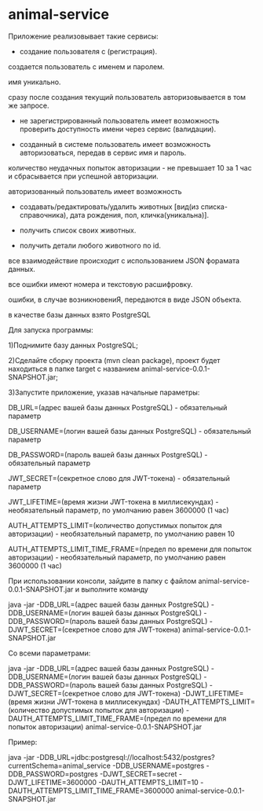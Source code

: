 # animal-service

Приложение реализовывает такие сервисы: 

- создание пользователя с (регистрация).

создается пользователь с именем и паролем.

имя уникально.

сразу после создания текущий пользователь авторизовывается в том же запросе.

- не зарегистрированный пользователь имеет возможность проверить доступность имени через сервис (валидации).

- созданный в системе пользователь имеет возможность авторизоваться, передав в сервис имя и пароль.

количество неудачных попыток авторизации - не превышает 10 за 1 час и сбрасывается при успешной авторизации.

авторизованный пользователь имеет возможность 

- создавать/редактировать/удалить животных [вид(из списка-справочника), дата рождения, пол, кличка(уникальна)].

- получить список своих животных.

- получить детали любого животного по id.

все взаимодействие происходит с использованием JSON форамата данных.

все ошибки имеют номера и текстовую расшифровку. 

ошибки, в случае возникновениЯ, передаются в виде JSON объекта.

в качестве базы данных взято PostgreSQL


Для запуска программы:

1)Поднимите базу данных PostgreSQL;

2)Сделайте сборку проекта (mvn clean package), проект будет находиться в папке target с названием animal-service-0.0.1-SNAPSHOT.jar;

3)Запустите приложение, указав начальные параметры:

DB_URL=(адрес вашей базы данных PostgreSQL) - обязательный параметр

DB_USERNAME=(логин вашей базы данных PostgreSQL) - обязательный параметр

DB_PASSWORD=(пароль вашей базы данных PostgreSQL) - обязательный параметр

JWT_SECRET=(секретное слово для JWT-токена) - обязательный параметр

JWT_LIFETIME=(время жизни JWT-токена в миллисекундах) - необязательный параметр, по умолчанию равен 3600000 (1 час)

AUTH_ATTEMPTS_LIMIT=(количество допустимых попыток для авторизации) - необязательный параметр, по умолчанию равен 10

AUTH_ATTEMPTS_LIMIT_TIME_FRAME=(предел по времени для попыток авторизации) - необязательный параметр, по умолчанию равен 3600000 (1 час)

При использовании консоли, зайдите в папку с файлом animal-service-0.0.1-SNAPSHOT.jar и выполните команду

java -jar -DDB_URL=(адрес вашей базы данных PostgreSQL) -DDB_USERNAME=(логин вашей базы данных PostgreSQL) -DDB_PASSWORD=(пароль вашей базы данных PostgreSQL) -DJWT_SECRET=(секретное слово для JWT-токена) animal-service-0.0.1-SNAPSHOT.jar

Со всеми параметрами:

java -jar -DDB_URL=(адрес вашей базы данных PostgreSQL) -DDB_USERNAME=(логин вашей базы данных PostgreSQL) -DDB_PASSWORD=(пароль вашей базы данных PostgreSQL) -DJWT_SECRET=(секретное слово для JWT-токена) -DJWT_LIFETIME=(время жизни JWT-токена в миллисекундах) -DAUTH_ATTEMPTS_LIMIT=(количество допустимых попыток для авторизации) -DAUTH_ATTEMPTS_LIMIT_TIME_FRAME=(предел по времени для попыток авторизации) animal-service-0.0.1-SNAPSHOT.jar

Пример:

java -jar -DDB_URL=jdbc:postgresql://localhost:5432/postgres?currentSchema=animal_service -DDB_USERNAME=postgres -DDB_PASSWORD=postgres -DJWT_SECRET=secret -DJWT_LIFETIME=3600000 -DAUTH_ATTEMPTS_LIMIT=10 -DAUTH_ATTEMPTS_LIMIT_TIME_FRAME=3600000 animal-service-0.0.1-SNAPSHOT.jar
